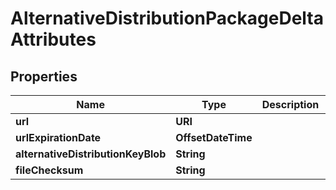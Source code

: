 

# AlternativeDistributionPackageDeltaAttributes


## Properties

| Name | Type | Description | Notes |
|------------ | ------------- | ------------- | -------------|
|**url** | **URI** |  |  [optional] |
|**urlExpirationDate** | **OffsetDateTime** |  |  [optional] |
|**alternativeDistributionKeyBlob** | **String** |  |  [optional] |
|**fileChecksum** | **String** |  |  [optional] |




